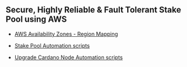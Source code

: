 ## Secure, Highly Reliable & Fault Tolerant Stake Pool using AWS

* [AWS Availability Zones - Region Mapping](aws_templates/README.md)

* [Stake Pool Automation scripts](stake_pool_automation_scripts/README.md)

* [Upgrade Cardano Node Automation scripts](upgrade_cardano_node/README.md)